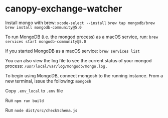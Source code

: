 # canopy-exchange-watcher

Install mongo with brew:
`xcode-select --install`
`brew tap mongodb/brew`
`brew install mongodb-community@5.0`

To run MongoDB (i.e. the mongod process) as a macOS service, run:
`brew services start mongodb-community@5.0`

If you started MongoDB as a macOS service:
`brew services list`

You can also view the log file to see the current status of your mongod process:
`/usr/local/var/log/mongodb/mongo.log.` 

To begin using MongoDB, connect mongosh to the running instance. From a new terminal, issue the following:
`mongosh`

Copy `.env_local` to `.env` file

Run `npm run build`

Run `node dist/src/checkSchema.js`